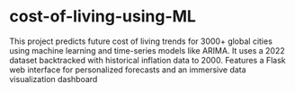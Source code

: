 # cost-of-living-using-ML
This project predicts future cost of living trends for 3000+ global cities using machine learning and time-series models like ARIMA. It uses a 2022 dataset backtracked with historical inflation data to 2000. Features a Flask web interface for personalized forecasts and an immersive data visualization dashboard
